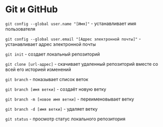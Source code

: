 # Git и GitHub

`git config --global user.name "[Имя]"` - устанавливает имя пользователя

`git config --global user.email "[Адрес электронной почты]"` - устанавливает адрес электронной почты

`git init` - создает локальный репозиторий

`git clone [url-адрес]` - скачивает удаленный репозиторий вместе со всей его историей изменений

`git branch` - показывает cписок веток

`git branch [имя ветки]` - создаёт новую ветку

`git branch -m [новое имя ветки]` - переименовывает ветку

`git branch -d [имя ветки]` - удаляет ветку

`git status` - просмотр статус локального репозитория